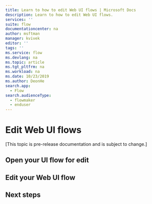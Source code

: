 ```yaml
---
title: Learn to how to edit Web UI flows | Microsoft Docs
description: Learn to how to edit Web UI flows.
services: ''
suite: flow
documentationcenter: na
author: msftman
manager: kvivek
editor: ''
tags: ''
ms.service: flow
ms.devlang: na
ms.topic: article
ms.tgt_pltfrm: na
ms.workload: na
ms.date: 10/23/2019
ms.author: DeonHe
search.app: 
  - Flow
search.audienceType: 
  - flowmaker
  - enduser
---
```

# Edit Web UI flows

[This topic is pre-release documentation and is subject to change.]

## Open your UI flow for edit

## Edit your Web UI flow

## Next steps


